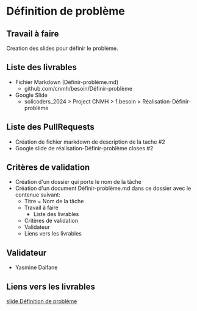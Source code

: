 # Définition de problème

## Travail à faire 
Creation des slides pour définir le problème.



## Liste des livrables  
- Fichier Markdown (Définir-problème.md)  
  - github.com/cnmh/besoin/Définir-problème
- Google Slide 
  - solicoders_2024 > Project CNMH > 1.besoin > Réalisation-Définir-problème

## Liste des PullRequests

- Création de fichier markdown de description de la tache #2
- Google slide de réalisation-Définir-problème closes #2


## Critères de validation

- Création d'un dossier qui porte le nom de la tâche
- Création d'un document Définir-problème.md dans ce  dossier avec le contenue suivant:
    - Titre = Nom de la tâche
    - Travail à faire
      - Liste des livrables 
    - Critères de validation
    - Validateur 
    - Liens vers les livrables

## Validateur 

- Yasmine Daifane 

## Liens vers les livrables

[slide Définition de problème](https://docs.google.com/presentation/d/1nefxFIOmTV66BYjuoDxFsAxirmmJidXLxR8jLTpSdBM/edit?usp=sharing)